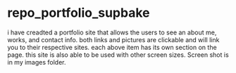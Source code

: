 # repo_portfolio_supbake
i have creadted a portfolio site that allows the users to see an about me, works, and contact info. both links and pictures are clickable and will link you to their respective sites. each above item has its own section on the page. this site is also able to be used with other screen sizes. Screen shot is in my images folder. 

